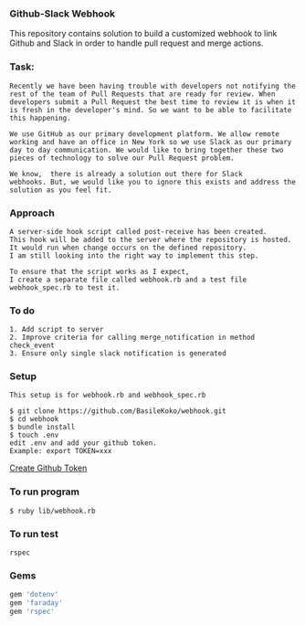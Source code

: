 ### Github-Slack Webhook

This repository contains solution to build a customized webhook to link
Github and Slack in order to handle pull request and merge actions.

### Task:
```
Recently we have been having trouble with developers not notifying the
rest of the team of Pull Requests that are ready for review. When
developers submit a Pull Request the best time to review it is when it
is fresh in the developer's mind. So we want to be able to facilitate
this happening.

We use GitHub as our primary development platform. We allow remote
working and have an office in New York so we use Slack as our primary
day to day communication. We would like to bring together these two
pieces of technology to solve our Pull Request problem.

We know,  there is already a solution out there for Slack
webhooks. But, we would like you to ignore this exists and address the
solution as you feel fit.
```
### Approach

```
A server-side hook script called post-receive has been created.
This hook will be added to the server where the repository is hosted.
It would run when change occurs on the defined repository.
I am still looking into the right way to implement this step.

To ensure that the script works as I expect,
I create a separate file called webhook.rb and a test file webhook_spec.rb to test it.
```
### To do
```
1. Add script to server
2. Improve criteria for calling merge_notification in method check_event
3. Ensure only single slack notification is generated
```
### Setup
```
This setup is for webhook.rb and webhook_spec.rb

$ git clone https://github.com/BasileKoko/webhook.git
$ cd webhook
$ bundle install
$ touch .env
edit .env and add your github token.
Example: export TOKEN=xxx
```
[Create Github Token](https://help.github.com/articles/creating-a-personal-access-token-for-the-command-line/)

### To run program

```
$ ruby lib/webhook.rb
```

### To run test
```
rspec
```

### Gems
```ruby
gem 'dotenv'
gem 'faraday'
gem 'rspec'
```
